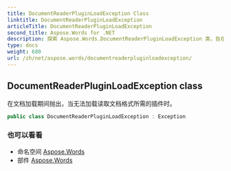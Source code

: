 ```yaml
---
title: DocumentReaderPluginLoadException Class
linktitle: DocumentReaderPluginLoadException
articleTitle: DocumentReaderPluginLoadException
second_title: Aspose.Words for .NET
description: 探索 Aspose.Words.DocumentReaderPluginLoadException 类，旨在通过无缝管理格式兼容性问题来增强文档加载。
type: docs
weight: 680
url: /zh/net/aspose.words/documentreaderpluginloadexception/
---
```

## DocumentReaderPluginLoadException class

在文档加载期间抛出，当无法加载读取文档格式所需的插件时。

```csharp
public class DocumentReaderPluginLoadException : Exception
```

### 也可以看看

* 命名空间 [Aspose.Words](../../aspose.words/)
* 部件 [Aspose.Words](../../)
